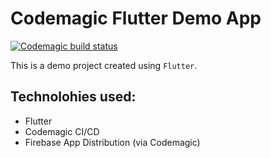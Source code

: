 # Codemagic Flutter Demo App
[![Codemagic build status](https://api.codemagic.io/apps/63ca78b38bded83aff04c67a/android-workflow/status_badge.svg)](https://codemagic.io/apps/63ca78b38bded83aff04c67a/android-workflow/latest_build)

This is a demo project created using `Flutter`.

## Technolohies used:
- Flutter
- Codemagic CI/CD 
- Firebase App Distribution (via Codemagic)

